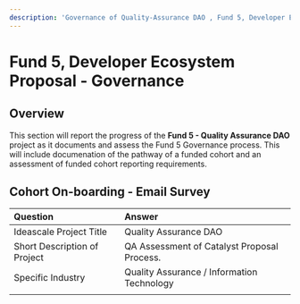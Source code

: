 ```yaml
---
description: 'Governance of Quality-Assurance DAO , Fund 5, Developer Ecosystem Proposal'
---
```


# Fund 5, Developer Ecosystem Proposal - Governance

## Overview

This section will report the progress of the **Fund 5 - Quality Assurance DAO** project as it documents and assess the Fund 5 Governance process. This will include documenation of the pathway of a funded cohort and an assessment of funded cohort reporting requirements.

## Cohort On-boarding - Email Survey

| Question | Answer |
| :--- | :--- |
| Ideascale Project Title | Quality Assurance DAO |
| Short Description of Project | QA Assessment of Catalyst Proposal Process. |
| Specific Industry | Quality Assurance / Information Technology |
|  |  |

